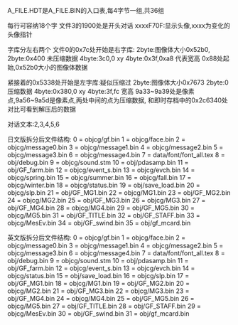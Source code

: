 A_FILE.HDT是A_FILE.BIN的入口表,每4字节一组,共36组

每行可容纳18个字
文件3的1900处是开头对话
xxxxF70F:显示头像,xxxx为变化的头像指针

字库分左右两个
文件0的0x7c处开始是右字库:
2byte:图像体大小0x52b0,
2byte:0x400 未压缩数据
4byte:3c0,0 xy
4byte:0x3f,0xa8 代表宽高
0x88处起始,0x52b0大小的图像体数据

紧接着的0x5338处开始是左字库:疑似压缩过
2byte:图像体大小0x7673
2byte:0 压缩数据
4byte:0x380,0 xy
4byte:3f,fc 宽高
9a33~9a39处是像素点,9a56~9a5d是像素点,两处中间的点为压缩数据, 和即时存档中的0x2c6340处对比可看到解压后的数据


对话文本:2,3,4,5,6

日文版拆分后文件结构:
0	=	objcg/gf.bin
1	=	objcg/face.bin
2	=	objcg/message0.bin
3	=	objcg/message1.bin
4	=	objcg/message2.bin
5	=	objcg/message3.bin
6	=	objcg/message4.bin
7	=	data/font/font_all.tex
8	=	obj/debug.bin
9	=	objcg/sound.stm
10	=	obj/pdasamp.bin
11	=	obj/GF_farm.bin
12	=	objcg/event_s.bin
13	=	objcg/evch.bin
14	=	objcg/spring.bin
15	=	objcg/summer.bin
16	=	objcg/fall.bin
17	=	objcg/winter.bin
18	=	objcg/status.bin
19	=	obj/save_load.bin
20	=	objcg/slp.bin
21	=	obj/GF_MG1.bin
22	=	objcg/MG1.bin
23	=	obj/GF_MG2.bin
24	=	objcg/MG2.bin
25	=	obj/GF_MG3.bin
26	=	objcg/MG3.bin
27	=	obj/GF_MG4.bin
28	=	objcg/MG4.bin
29	=	obj/GF_MG5.bin
30	=	objcg/MG5.bin
31	=	obj/GF_TITLE.bin
32	=	obj/GF_STAFF.bin
33	=	objcg/MesEv.bin
34	=	obj/GF_swind.bin
35	=	obj/gf_mcard.bin


英文版拆分后文件结构:
0	=	objcg/gf.bin
1	=	objcg/face.bin
2	=	objcg/message0.bin
3	=	objcg/message1.bin
4	=	objcg/message2.bin
5	=	objcg/message3.bin
6	=	objcg/message4.bin
7	=	data/font/font_all.tex
8	=	obj/debug.bin
9	=	objcg/sound.stm
10	=	obj/pdasamp.bin
11	=	obj/GF_farm.bin
12	=	objcg/event_s.bin
13	=	objcg/evch.bin
14	=	objcg/status.bin
15	=	obj/save_load.bin
16	=	objcg/slp.bin
17	=	obj/GF_MG1.bin
18	=	objcg/MG1.bin
19	=	obj/GF_MG2.bin
20	=	objcg/MG2.bin
21	=	obj/GF_MG3.bin
22	=	objcg/MG3.bin
23	=	obj/GF_MG4.bin
24	=	objcg/MG4.bin
25	=	obj/GF_MG5.bin
26	=	objcg/MG5.bin
27	=	obj/GF_TITLE.bin
28	=	obj/GF_STAFF.bin
29	=	objcg/MesEv.bin
30	=	obj/GF_swind.bin
31	=	obj/gf_mcard.bin